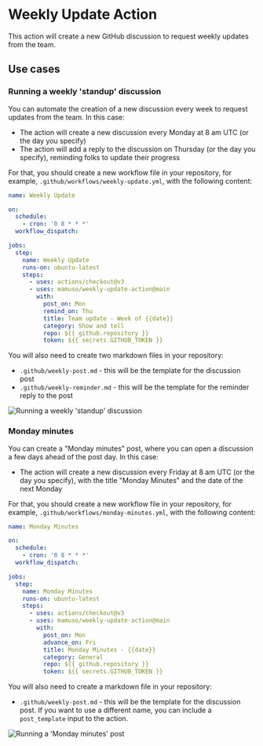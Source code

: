 # Weekly Update Action

This action will create a new GitHub discussion to request weekly updates from the team.

## Use cases

### Running a weekly 'standup' discussion

You can automate the creation of a new discussion every week to request updates from the team. In this case:

- The action will create a new discussion every Monday at 8 am UTC (or the day you specify)
- The action will add a reply to the discussion on Thursday (or the day you specify), reminding folks to update their progress

For that, you should create a new workflow file in your repository, for example, `.github/workflows/weekly-update.yml`, with the following content:

```yaml
name: Weekly Update

on:
  schedule:
    - cron: '0 8 * * *'
  workflow_dispatch:

jobs:
  step:
    name: Weekly Update
    runs-on: ubuntu-latest
    steps:
      - uses: actions/checkout@v3
      - uses: mamuso/weekly-update-action@main
        with:
          post_on: Mon
          remind_on: Thu
          title: Team update - Week of {{date}}
          category: Show and tell
          repo: ${{ github.repository }}
          token: ${{ secrets.GITHUB_TOKEN }}
```

You will also need to create two markdown files in your repository:

- `.github/weekly-post.md` - this will be the template for the discussion post
- `.github/weekly-reminder.md` - this will be the template for the reminder reply to the post

![Running a weekly 'standup' discussion](https://user-images.githubusercontent.com/3992/211126881-8e60f290-d56f-4a20-8d3f-bb870d345922.png)

### Monday minutes

You can create a "Monday minutes" post, where you can open a discussion a few days ahead of the post day. In this case:

- The action will create a new discussion every Friday at 8 am UTC (or the day you specify), with the title "Monday Minutes" and the date of the next Monday

For that, you should create a new workflow file in your repository, for example, `.github/workflows/monday-minutes.yml`, with the following content:

```yaml
name: Monday Minutes

on:
  schedule:
    - cron: '0 8 * * *'
  workflow_dispatch:

jobs:
  step:
    name: Monday Minutes
    runs-on: ubuntu-latest
    steps:
      - uses: actions/checkout@v3
      - uses: mamuso/weekly-update-action@main
        with:
          post_on: Mon
          advance_on: Fri
          title: Monday Minutes - {{date}}
          category: General
          repo: ${{ github.repository }}
          token: ${{ secrets.GITHUB_TOKEN }}
```

You will also need to create a markdown file in your repository:

- `.github/weekly-post.md` - this will be the template for the discussion post. If you want to use a different name, you can include a `post_template` input to the action.

![Running a 'Monday minutes' post](https://user-images.githubusercontent.com/3992/211245515-41b8b9f3-e8b3-48c9-8434-64c591267fc9.png)
